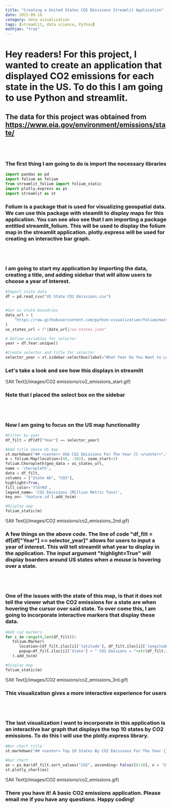 ```yaml
---
title: "Creating a United States CO2 Emissions Streamlit Application"
date: 2021-09-18
category: data visualization
tags: [streamlit, data science, Python]
mathjax: "true"
---
```


# Hey readers! For this project, I wanted to create an application that displayed CO2 emissions for each state in the US. To do this I am going to use Python and streamlit. 


## The data for this project was obtained from https://www.eia.gov/environment/emissions/state/

<br></br>

### The first thing I am going to do is import the necessary libraries  

```Python
import pandas as pd
import folium as folium
from streamlit_folium import folium_static
import plotly.express as ps
import streamlit as st
```

### Folium is a package that is used for visualizing geospatial data. We can use this package with steamlit to display maps for this application. You can see also see that I am importing a package entitled streamlit_folium. This will be used to display the folium map in the streamlit application. plotly.express will be used for creating an interactive bar graph.  

<br></br>

### I am going to start my application by importing the data, creating a title, and adding sidebar that will allow users to choose a year of interest. 

```Python
#Import state data 
df = pd.read_csv("US State CO2 Emissions.csv")


#Get us state boundries
data_url = (
    "https://raw.githubusercontent.com/python-visualization/folium/master/examples/data"
)
us_states_url = f"{data_url}/us-states.json"

# Define variables for selector
year = df.Year.unique()

#Create selector and title for selector
selector_year = st.sidebar.selectbox(label="What Year Do You Want to Look at?", options = year)

```
### Let's take a look and see how this displays in streamlit

![Alt Text](/images/CO2 emissions/co2_emissions_start.gif)

### Note that I placed the select box on the sidebar

<br></br>

### Now I am going to focus on the US map functionaility 
```Python
#Filter by year
df_filt = df[df["Year"] == selector_year]

#Add title above US map
st.markdown("## <center> USA CO2 Emissions For The Year {} </center>".format(str(selector_year)), unsafe_allow_html=True)
m = folium.Map(location=[48, -102], zoom_start=3)
folium.Choropleth(geo_data = us_states_url, 
name = 'choropleth',
data = df_filt,
columns = ["State Ab", "CO2"], 
highlight=True,
fill_color='YlOrRd',
legend_name= 'CO2 Emissions (Million Metric Tons)',
key_on= 'feature.id').add_to(m)

#Display map
folium_static(m)
```

![Alt Text](/images/CO2 emissions/co2_emissions_2nd.gif)

### A few things on the above code. The line of code "df_filt = df[df["Year"] == selector_year]" allows for users to input a year of interest. This will tell streamlit what year to display in the application. The input argument "highlight=True" will display boarders around US states when a mouse is hovering over a state.

<br></br>

### One of the issues with the state of this map, is that it does not tell the viewer what the CO2 emissions for a state are when hovering the cursor over said state. To over come this, I am going  to incorporate interactive markers that display these data. 

```Python
#Add co2 markers
for i in range(0,len(df_filt)):
   folium.Marker(
      location=[df_filt.iloc[i]['latitude'], df_filt.iloc[i]['longitude']],
      popup=df_filt.iloc[i]['State'] + " CO2 Emisions = "+str(df_filt.iloc[i]['CO2']),
   ).add_to(m)

#Display map
folium_static(m)
```

![Alt Text](/images/CO2 emissions/co2_emissions_3rd.gif)

### This visualization gives a more interactive experience for users

<br></br>

### The last visualization I want to incorporate in this application is an interactive bar graph that displays the top 10 states by CO2 emissions. To do this I will use the plotly.express library. 

```Python
#Bar chart title
st.markdown("## <center> Top 10 States By CO2 Emissions For The Year {} </center>".format(str(selector_year)), unsafe_allow_html=True)

#bar chart
ax = ps.bar(df_filt.sort_values("CO2", ascending= False)[0:10], x = 'State', y = 'CO2')
st.plotly_chart(ax)
```

![Alt Text](/images/CO2 emissions/co2_emissions.gif)


### There you have it! A basic CO2 emissions application. Please email me if you have any questions. Happy coding!

